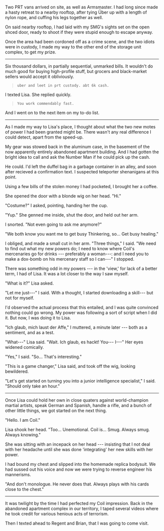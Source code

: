 Two PRT vans arrived on site, as well as Armsmaster. I had long since made a hasty retreat to a nearby rooftop,
after tying Über up with a length of nylon rope, and cuffing his legs together as well.

On said nearby rooftop, I had laid with my SMG's sights set on the open shced door, ready to shoot if they were
stupid enough to escape anyway.

Once the area had been cordoned off as a crime scene, and the two idiots were in custody, I made my way to the other
end of the storage unit complex, to get my prize.

----

Six thousand dollars, in partially sequential, unmarked bills.
It wouldn't do much good for buying high-profile stuff, but grocers and
black-market sellers would accept it obliviously.

> ~~~
> uber and leet in prt custody. abt 6k cash.
> ~~~

I texted Lisa. She replied quickly.

> ~~~
> You work commendably fast.
> ~~~

And I went on to the next item on my to-do list.

----

As I made my way to Lisa's place, I thought about what the two new motes
of power I had been granted might be. There wasn't any real difference I could
detect, apart from the speed-up.

My gear was stowed back in the aluminum case, in the basement of the now
apparently entirely abandoned apartment building. And I had gotten the bright
idea to call and ask the Number Man if he could pick up the cash.

He could. I'd left the duffel bag in a garbage container in an alley, and soon
after recieved a confirmation text. I suspected teleporter shenanigans at this point.

Using a few bills of the stolen money I had pocketed, I brought her a coffee.

She opened the door with a blonde wig on her head. "Hi."

"Costume?" I asked, pointing, handing her the cup.

"Yup." She genned me inside, shut the door, and held out her arm.

I snorted. "Not even going to ask me anymore?"

"We both know you want me to get busy Thinkering, so... Get busy healing."

I obliged, and made a small cut in her arm. "Three things," I said. "We need to find
out what my new powers do; I need to know where Coil's mercenaries go for drinks ---
preferably a woman---: and I need you to make a dox-bomb on his mercenary staff so
I can---" I stopped.

There was something odd in my powers --- in the 'view,' for lack of a better term, I had of Lisa.
It was a lot closer to the way I saw myself. 

"What is it?" Lisa asked.

"Let me just---" I said. With a thought, I started downloading a skill--- but not for myself.

I'd observed the actual process that this entailed, and I was quite convinced nothing could go
wrong. My power was following a sort of script when I did it. But now, I was doing it to
Lisa.

"Ich glaub, mich laust der Affe," I muttered, a minute later --- both as a sentiment,
and as a test.

"What---" Lisa said. "Wait. Ich glaub, es hackt! You--- I---" Her eyes widened comically.

"Yes," I said. "So... That's interesting."

"This is a game changer," Lisa said, and took off the wig, looking bewildered.

"Let's get started on turning you into a junior
intelligence specialist," I said. "Should only take an hour."

----

Once Lisa could hold her own in close quaters against world-champion martial artists,
speak German and Spanish, handle a rifle, 
and a bunch of other little things, we got started on the next thing.

"Hello. I am Coil."

Lisa shook her head. "Too... Unemotional. Coil is... Smug.
Always smug. Always knowing."

She was sitting with an incepack on her head --- insisting that I
not deal with her headache until she was done 'integrating' her new
skills with her power.

I had bound my chest and slipped into the homemade replica bodysuit. We had
sussed out his voice and now we were trying to reverse engineer his mannerisms.

"And don't monologue. He never does that. Always plays with his cards close to the chest."

----

It was twilight by the time I had perfected my Coil impression. Back in the abandoned
apartment complex in our territory, I taped several videos where he took credit for
various henious acts of terrorism.

Then I texted ahead to Regent and Brian, that I was going to come visit.

